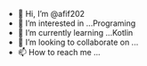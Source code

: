 - 👋 Hi, I’m @afif202
- 👀 I’m interested in ...Programing
- 🌱 I’m currently learning ...Kotlin
- 💞️ I’m looking to collaborate on ...
- 📫 How to reach me ...

<!---
afif202/afif202 is a ✨ special ✨ repository because its `README.md` (this file) appears on your GitHub profile.
You can click the Preview link to take a look at your changes.
--->
